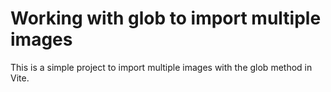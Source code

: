 # Working with glob to import multiple images

This is a simple project to import multiple images with the glob method in Vite.
